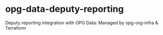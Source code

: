 # opg-data-deputy-reporting
Deputy reporting integration with OPG Data: Managed by opg-org-infra &amp; Terraform
